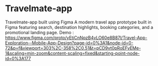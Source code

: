 # Travelmate-app
Travelmate-app built using Figma
A modern travel app prototype built in Figma featuring search, destination highlights, booking categories, and a promotional landing page.
Demo : https://www.figma.com/proto/yEtiCnNpzB4vLO60e8B87l/Travel-App-Exploration--Mobile-App-Design?page-id=0%3A1&node-id=0-72&p=f&viewport=303%2C-358%2C0.51&t=pCD9vt0pRoEFvEMe-1&scaling=min-zoom&content-scaling=fixed&starting-point-node-id=0%3A177
